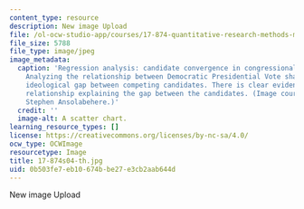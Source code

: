 ```yaml
---
content_type: resource
description: New image Upload
file: /ol-ocw-studio-app/courses/17-874-quantitative-research-methods-multivariate-spring-2004/0b503fe7eb10674bbe27e3cb2aab644d_17-874s04-th.jpg
file_size: 5788
file_type: image/jpeg
image_metadata:
  caption: 'Regression analysis: candidate convergence in congressional elections.
    Analyzing the relationship between Democratic Presidential Vote share and the
    ideological gap between competing candidates. There is clear evidence of a non-linear
    relationship explaining the gap between the candidates. (Image courtesy of Prof.
    Stephen Ansolabehere.)'
  credit: ''
  image-alt: A scatter chart.
learning_resource_types: []
license: https://creativecommons.org/licenses/by-nc-sa/4.0/
ocw_type: OCWImage
resourcetype: Image
title: 17-874s04-th.jpg
uid: 0b503fe7-eb10-674b-be27-e3cb2aab644d
---
```

New image Upload